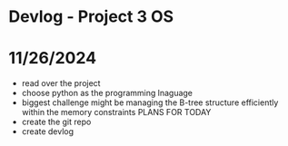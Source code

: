 # Devlog - Project 3 OS

# 11/26/2024
 - read over the project 
 - choose python as the programming lnaguage 
 - biggest challenge might be managing the B-tree structure efficiently within the memory constraints
 PLANS FOR TODAY 
 - create the git repo 
 - create devlog 
